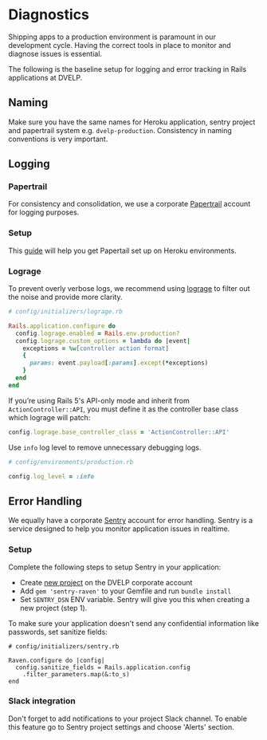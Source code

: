 # Diagnostics
Shipping apps to a production environment is paramount in our development cycle. Having the correct tools in place to monitor and diagnose issues is essential.

The following is the baseline setup for logging and error tracking in Rails applications at DVELP.

## Naming

Make sure you have the same names for Heroku application, sentry project and papertrail system e.g. `dvelp-production`. Consistency in naming conventions is very important.

## Logging

### Papertrail

For consistency and consolidation, we use a corporate [Papertrail](https://papertrailapp.com) account for logging purposes.

### Setup

This [guide](https://papertrailapp.com/systems/setup?type=app&platform=heroku) will help you get Papertail set up on Heroku environments.

### Lograge

To prevent overly verbose logs, we recommend using [lograge](https://github.com/roidrage/lograge) to filter out the noise and provide more clarity.

```ruby
# config/initializers/lograge.rb

Rails.application.configure do
  config.lograge.enabled = Rails.env.production?
  config.lograge.custom_options = lambda do |event|
    exceptions = %w[controller action format]
    {
      params: event.payload[:params].except(*exceptions)
    }
  end
end
```

If you’re using Rails 5's API-only mode and inherit from `ActionController::API`, you must define it as the controller base class which lograge will patch:

```ruby
config.lograge.base_controller_class = 'ActionController::API'
```

Use `info` log level to remove unnecessary debugging logs.

```ruby
# config/environments/production.rb

config.log_level = :info
```

## Error Handling

We equally have a corporate [Sentry](https://sentry.io) account for error handling. Sentry is a service designed to help you monitor application issues in realtime.

### Setup
Complete the following steps to setup Sentry in your application:

- Create [new project](https://sentry.io/organizations/dvelp/projects/new) on the DVELP corporate account
- Add `gem 'sentry-raven'` to your Gemfile and run `bundle install`
- Set `SENTRY_DSN` ENV variable. Sentry will give you this when creating a new project (step 1).

To make sure your application doesn't send any confidential information like passwords, set sanitize fields:

```
# config/initializers/sentry.rb

Raven.configure do |config|
  config.sanitize_fields = Rails.application.config
    .filter_parameters.map(&:to_s)
end
```

### Slack integration

Don't forget to add notifications to your project Slack channel. To enable this feature go to Sentry project settings and choose 'Alerts' section.
